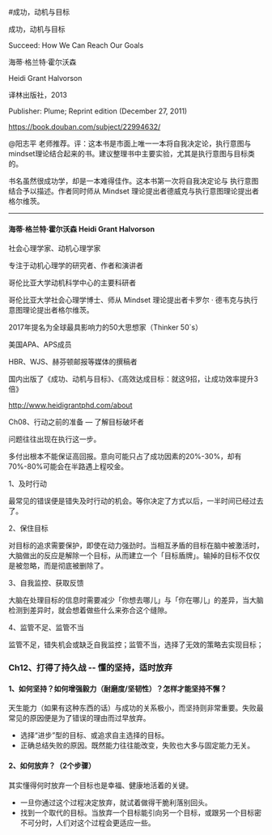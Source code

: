 #成功，动机与目标 



成功，动机与目标 

Succeed: How We Can Reach Our Goals 


海蒂·格兰特·霍尔沃森 

Heidi Grant Halvorson 


译林出版社，2013 

Publisher: Plume; Reprint edition (December 27, 2011) 



<https://book.douban.com/subject/22994632/>



@阳志平 老师推荐。评：这本书是市面上唯一一本将自我决定论，执行意图与mindset理论结合起来的书。建议整理书中主要实验，尤其是执行意图与目标类的。 

书名虽然很成功学，却是一本难得佳作。这本书第一次将自我决定论与 执行意图结合予以描述。作者同时师从 Mindset 理论提出者德威克与执行意图理论提出者格尔维茨。 



---





#### 海蒂·格兰特·霍尔沃森 Heidi Grant Halvorson  

社会心理学家、动机心理学家 

专注于动机心理学的研究者、作者和演讲者 

哥伦比亚大学动机科学中心的主要科研者 

哥伦比亚大学社会心理学博士、师从 Mindset 理论提出者卡罗尔 · 德韦克与执行意图理论提出者格尔维茨。 

2017年提名为全球最具影响力的50大思想家（Thinker 50`s） 

美国APA、APS成员 

HBR、WJS、赫芬顿邮报等媒体的撰稿者 

国内出版了《成功、动机与目标》、《高效达成目标：就这9招，让成功效率提升3倍》 

<http://www.heidigrantphd.com/about>





Ch08、行动之前的准备 — 了解目标破坏者



问题往往出现在执行这一步。

多付出根本不能保证高回报。意向可能只占了成功因素的20%-30%，却有70%-80%可能会在半路遇上程咬金。

1、及时行动

最常见的错误便是错失及时行动的机会。等你决定了方式以后，一半时间已经过去了。

2、保住目标

对目标的追求需要保护，即使在动力强劲时。当相互矛盾的目标在脑中被激活时，大脑做出的反应是解除一个目标，从而建立一个「目标盾牌」。输掉的目标不仅仅是被忽略，而是彻底被删除了。

3、自我监控、获取反馈

大脑在处理目标的信息时需要减少「你想去哪儿」与「你在哪儿」的差异，当大脑检测到差异时，就会想着做些什么来弥合这个缝隙。

4、监管不足、监管不当

监管不足，错失机会或缺乏自我监控；监管不当，选择了无效的策略去实现目标；



### Ch12、打得了持久战 -- 懂的坚持，适时放弃



#### 1、如何坚持？如何增强毅力（耐磨度/坚韧性）？怎样才能坚持不懈？

天生能力（如果有这种东西的话）与成功的关系极小，而坚持则非常重要。失败最常见的原因便是为了错误的理由而过早放弃。

- 选择“进步”型的目标、或追求自主选择的目标。
- 正确总结失败的原因。既然能力往往能改变，失败也大多与固定能力无关。



#### 2、如何放弃？（2个步骤）

其实懂得何时放弃一个目标也是幸福、健康地活着的关键。

- 一旦你通过这个过程决定放弃，就试着做得干脆利落别回头。
- 找到一个取代的目标。当放弃一个目标能引向另一个目标，或跟另一个目标密不可分时，人们对这个过程会更适应一些。